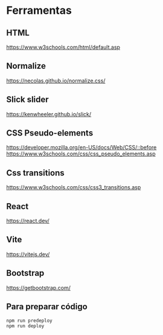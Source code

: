 # Ferramentas
## HTML
https://www.w3schools.com/html/default.asp

## Normalize
https://necolas.github.io/normalize.css/

## Slick slider
https://kenwheeler.github.io/slick/

## CSS Pseudo-elements
https://developer.mozilla.org/en-US/docs/Web/CSS/::before
https://www.w3schools.com/css/css_pseudo_elements.asp

## Css transitions
https://www.w3schools.com/css/css3_transitions.asp

## React  
https://react.dev/

## Vite
https://vitejs.dev/

## Bootstrap
https://getbootstrap.com/

## Para preparar código
````
npm run predeploy
npm run deploy
````


